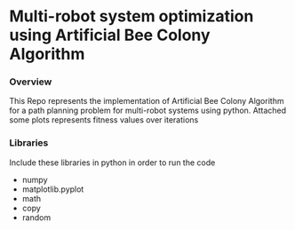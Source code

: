 # Multi-robot system optimization using Artificial Bee Colony Algorithm
### Overview
This Repo represents the implementation of Artificial Bee Colony Algorithm for a path planning problem for multi-robot systems using python.
Attached some plots represents fitness values over iterations
### Libraries
Include these libraries in python in order to run the code
* numpy
* matplotlib.pyplot
* math
* copy
* random
